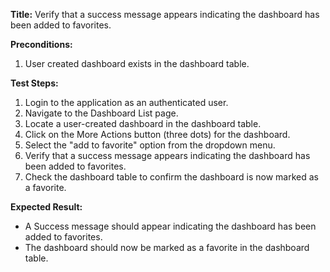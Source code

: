 **Title:** Verify that a success message appears indicating the dashboard has been added to favorites.

**Preconditions:**
1. User created dashboard exists in the dashboard table.


**Test Steps:**
1. Login to the application as an authenticated user.
2. Navigate to the Dashboard List page.
3. Locate a user-created dashboard in the dashboard table.
4. Click on the More Actions button (three dots) for the dashboard.
5. Select the "add to favorite" option from the dropdown menu.
6. Verify that a success message appears indicating the dashboard has been added to favorites.
7. Check the dashboard table to confirm the dashboard is now marked as a favorite.


**Expected Result:**
* A Success message should appear indicating the dashboard has been added to favorites.
* The dashboard should now be marked as a favorite in the dashboard table.